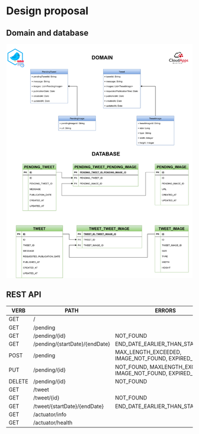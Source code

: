 # Design proposal

## Domain and database

![design](../../diagrams/twitter-scheduler.png)

## REST API

| VERB   	| PATH                           	| ERRORS                                                       	|
|--------	|--------------------------------	|--------------------------------------------------------------	|
| GET    	| /                              	|                                                              	|
| GET    	| /pending                       	|                                                              	|
| GET    	| /pending/{id}                  	| NOT_FOUND                                                    	|
| GET    	| /pending/{startDate}/{endDate} 	| END_DATE_EARLIER_THAN_START_DATE                             	|
| POST   	| /pending                       	| MAX_LENGTH_EXCEEDED, IMAGE_NOT_FOUND, EXPIRED_DATE           	|
| PUT    	| /pending/{id}                  	| NOT_FOUND, MAXLENGTH_EXCEEDED, IMAGE_NOT_FOUND, EXPIRED_DATE 	|
| DELETE 	| /pending/{id}                  	| NOT_FOUND                                                    	|
| GET    	| /tweet                         	|                                                              	|
| GET    	| /tweet/{id}                    	| NOT_FOUND                                                    	|
| GET    	| /tweet/{startDate}/{endDate}   	| END_DATE_EARLIER_THAN_START_DATE                             	|
| GET    	| /actuator/info                 	|                                                              	|
| GET    	| /actuator/health               	|                                                              	|
